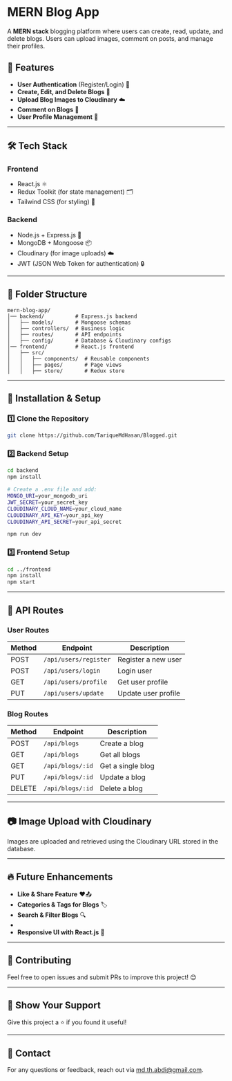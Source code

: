 # MERN Blog App

A **MERN stack** blogging platform where users can create, read, update, and delete blogs. Users can upload images, comment on posts, and manage their profiles.

## 🚀 Features

- **User Authentication** (Register/Login) 🔑
- **Create, Edit, and Delete Blogs** 📝
- **Upload Blog Images to Cloudinary** ☁️
- **Comment on Blogs** 💬
- **User Profile Management** 👤

---

## 🛠 Tech Stack

### Frontend
- React.js ⚛️
- Redux Toolkit (for state management) 🗂
- Tailwind CSS (for styling) 🎨

### Backend
- Node.js + Express.js 🚀
- MongoDB + Mongoose 📦
- Cloudinary (for image uploads) ☁️
- JWT (JSON Web Token for authentication) 🔒

---

## 📂 Folder Structure
```
mern-blog-app/
│── backend/          # Express.js backend
│   ├── models/       # Mongoose schemas
│   ├── controllers/  # Business logic
│   ├── routes/       # API endpoints
│   ├── config/       # Database & Cloudinary configs
│── frontend/         # React.js frontend
│   ├── src/
│   │   ├── components/  # Reusable components
│   │   ├── pages/       # Page views
│   │   ├── store/       # Redux store
```

---

## 🚀 Installation & Setup

### 1️⃣ Clone the Repository
```bash
git clone https://github.com/TariqueMdHasan/Blogged.git
```

### 2️⃣ Backend Setup
```bash
cd backend
npm install

# Create a .env file and add:
MONGO_URI=your_mongodb_uri
JWT_SECRET=your_secret_key
CLOUDINARY_CLOUD_NAME=your_cloud_name
CLOUDINARY_API_KEY=your_api_key
CLOUDINARY_API_SECRET=your_api_secret

npm run dev
```

### 3️⃣ Frontend Setup
```bash
cd ../frontend
npm install
npm start
```

---

## 📌 API Routes

### User Routes
| Method | Endpoint       | Description        |
|--------|--------------|-------------------|
| POST   | `/api/users/register` | Register a new user |
| POST   | `/api/users/login` | Login user |
| GET    | `/api/users/profile` | Get user profile |
| PUT    | `/api/users/update` | Update user profile |

### Blog Routes
| Method | Endpoint       | Description        |
|--------|--------------|-------------------|
| POST   | `/api/blogs` | Create a blog |
| GET    | `/api/blogs` | Get all blogs |
| GET    | `/api/blogs/:id` | Get a single blog |
| PUT    | `/api/blogs/:id` | Update a blog |
| DELETE | `/api/blogs/:id` | Delete a blog |

---

## 📷 Image Upload with Cloudinary

Images are uploaded and retrieved using the Cloudinary URL stored in the database.

---

## 🔥 Future Enhancements
- **Like & Share Feature** ❤️📤
- **Categories & Tags for Blogs** 🏷️
- **Search & Filter Blogs** 🔍
- 
- **Responsive UI with React.js** 🎨

---

## 🤝 Contributing
Feel free to open issues and submit PRs to improve this project! 😊

---

## 🌟 Show Your Support
Give this project a ⭐ if you found it useful!

---

## 📨 Contact
For any questions or feedback, reach out via md.th.abdi@gmail.com.

